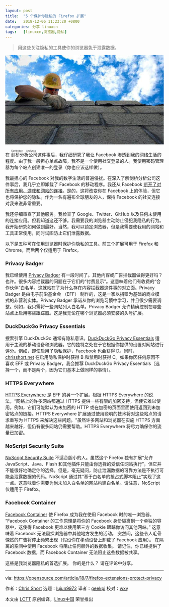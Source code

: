 ```yaml
---
layout: post
title:	"5 个保护你隐私的 Firefox 扩展"
date:	2018-12-06 11:23:20 +0800 
categories:	分享 linuxcn 
tags:	[linuxcn,浏览器,隐私]
---
```




> 
> 用这些关注隐私的工具使你的浏览器免于泄露数据。
> 
> 
> 


![](/Asserts/Images/album/201812/06/112323h6oajqo09jorxan3.jpg)


在<ruby> 剑桥分析公司 <rt>  Cambridge Analytica </rt></ruby>这件事后，我仔细研究了我让 Facebook 渗透到我的网络生活的程度。由于我一般担心单点故障，我不是一个使用社交登录的人。我使用密码管理器为每个站点创建唯一的登录（你也应该这样做）。


我最担心的 Facebook 对我的数字生活的普遍侵扰。在深入了解剑桥分析公司这件事后，我几乎立即卸载了 Facebook 的移动程序。我还从 Facebook [断开了对所有应用、游戏和网站的连接](https://www.facebook.com/help/211829542181913)。是的，这将改变你在 Facebook 上的体验，但它也将保护您的隐私。作为一名有遍布全球朋友的人，保持 Facebook 的社交连接对我来说非常重要。


我还仔细审查了其他服务。我检查了 Google、Twitter、GitHub 以及任何未使用的连接应用。但我知道这还不够。我需要我的浏览器主动防止侵犯我隐私的行为。我开始研究如何做到最好。当然，我可以锁定浏览器，但是我需要使我用的网站和工具正常使用，同时试图防止它们泄露数据。


以下是五种可在使用浏览器时保护你隐私的工具。前三个扩展可用于 Firefox 和 Chrome，而后两个仅适用于 Firefox。


### Privacy Badger


我已经使用 [Privacy Badger](https://www.eff.org/privacybadger) 有一段时间了。其他内容或广告拦截器做得更好吗？也许。很多内容拦截器的问题在于它们的“付费显示”。这意味着他们有收费的“合作伙伴”白名单。这就站在了为什么存在内容拦截器这件事的对立面。Privacy Badger 是由电子前沿基金会 （EFF） 制作的，这是一家以捐赠为基础的商业模式的非营利实体。Privacy Badger 承诺从你的浏览习惯中学习，并且很少需要调整。例如，我只需将一些网站列入白名单。Privacy Badger 允许精确控制在哪些站点上启用哪些跟踪器。这是我无论在哪个浏览器必须安装的头号扩展。


### DuckDuckGo Privacy Essentials


搜索引擎 DuckDuckGo 通常有隐私意识。[DuckDuckGo Privacy Essentials](https://duckduckgo.com/app) 适用于主流的移动设备和浏览器。它的独特之处在于它根据你提供的设置对网站进行评分。例如，即使启用了隐私保护，Facebook 也会获得 D。同时，[chrisshort.net](https://chrisshort.net) 在启用隐私保护时获得 B 和禁用时获得 C。如果你因任何原因不喜欢 EFF 或 Privacy Badger，我会推荐 DuckDuckGo Privacy Essentials（选择一个，而不是两个，因为它们基本上做同样的事情）。


### HTTPS Everywhere


[HTTPS Everywhere](https://www.eff.org/https-everywhere) 是 EFF 的另一个扩展。根据 HTTPS Everywhere 的说法，“网络上的许多网站都通过 HTTPS 提供一些有限的加密支持，但使它难以使用。例如，它们可能默认为未加密的 HTTP 或在加密的页面里面使用返回到未加密站点的链接。HTTPS Everywhere 扩展通过使用聪明的技术将对这些站点的请求重写为 HTTPS 来解决这些问题。“虽然许多网站和浏览器在实施 HTTPS 方面越来越好，但仍有很多网站仍需要帮助。HTTPS Everywhere 将尽力确保你的流量已加密。


### NoScript Security Suite


[NoScript Security Suite](https://noscript.net/) 不适合胆小的人。虽然这个 Firefox 独有扩展“允许 JavaScript、Java、Flash 和其他插件只能由你选择的受信任网站执行”，但它并不能很好地确定你的选择。但是，毫无疑问，防止泄漏数据的可靠方法是不执行可能会泄露数据的代码。NoScript 通过其“基于白名单的抢占式脚本阻止”实现了这一点。这意味着你需要为尚未加入白名单的网站构建白名单。请注意，NoScript 仅适用于 Firefox。


### Facebook Container


[Facebook Container](https://addons.mozilla.org/en-US/firefox/addon/facebook-container/) 使 Firefox 成为我在使用 Facebook 时的唯一浏览器。 “Facebook Container 的工作原理是将你的 Facebook 身份隔离到一个单独的容器中，这使得 Facebook 更难以使用第三方 Cookie 跟踪你访问其他网站。” 这意味着 Facebook 无法窥探浏览器中其他地方发生的活动。 突然间，这些令人毛骨悚然的广告将停止频繁出现（假设你在移动设备上卸载了 Facebook 应用）。 在隔离的空间中使用 Facebook 将阻止任何额外的数据收集。 请记住，你已经提供了 Facebook 数据，而 Facebook Container 无法阻止这些数据被共享。


这些是我浏览器隐私的首选扩展。 你的是什么？ 请在评论中分享。




---


via: <https://opensource.com/article/18/7/firefox-extensions-protect-privacy>


作者：[Chris Short](https://opensource.com/users/chrisshort) 选题：[lujun9972](https://github.com/lujun9972) 译者：[geekpi](https://github.com/geekpi) 校对：[wxy](https://github.com/wxy)


本文由 [LCTT](https://github.com/LCTT/TranslateProject) 原创编译，[Linux中国](https://linux.cn/) 荣誉推出

